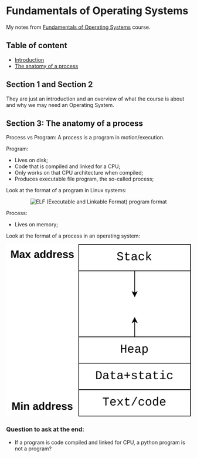 # Fundamentals of Operating Systems

My notes from [Fundamentals of Operating Systems](https://www.udemy.com/course/fundamentals-of-operating-systems) course.

## Table of content
* [Introduction](#section-1-and-section-2)
* [The anatomy of a process](#section-3-the-anatomy-of-a-process)

## Section 1 and Section 2

They are just an introduction and an overview of what the course is about and why we may need an Operating System.

## Section 3: The anatomy of a process

Process vs Program: A process is a program in motion/execution.

Program:
* Lives on disk;
* Code that is compiled and linked for a CPU;
* Only works on that CPU architecture when compiled;
* Produces executable file program, the so-called process;

Look at the format of a program in Linux systems:  
<p style="text-align: center;">
  <img src="https://upload.wikimedia.org/wikipedia/commons/thumb/7/77/Elf-layout--en.svg/800px-Elf-layout--en.svg.png" alt="ELF (Executable and Linkable Format) program format">
</p>

Process:
* Lives on memory;

Look at the format of a process in an operating system:  
<p style="text-align: center;">
  <img src="images/process_anatomy.drawio.svg" alt="Anatomy of a process">
</p>


### Question to ask at the end:
- If a program is code compiled and linked for CPU, a python program is not a program?